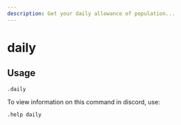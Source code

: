 ```yaml
---
description: Get your daily allowance of population...
---
```


# daily

## Usage

```text
.daily
```

To view information on this command in discord, use:

`.help daily`


